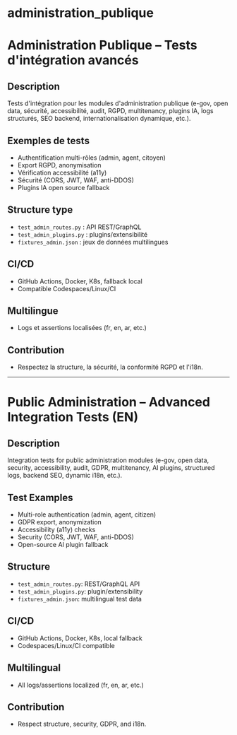 # administration_publique

# Administration Publique – Tests d'intégration avancés

## Description
Tests d'intégration pour les modules d'administration publique (e-gov, open data, sécurité, accessibilité, audit, RGPD, multitenancy, plugins IA, logs structurés, SEO backend, internationalisation dynamique, etc.).

## Exemples de tests
- Authentification multi-rôles (admin, agent, citoyen)
- Export RGPD, anonymisation
- Vérification accessibilité (a11y)
- Sécurité (CORS, JWT, WAF, anti-DDOS)
- Plugins IA open source fallback

## Structure type
- `test_admin_routes.py` : API REST/GraphQL
- `test_admin_plugins.py` : plugins/extensibilité
- `fixtures_admin.json` : jeux de données multilingues

## CI/CD
- GitHub Actions, Docker, K8s, fallback local
- Compatible Codespaces/Linux/CI

## Multilingue
- Logs et assertions localisées (fr, en, ar, etc.)

## Contribution
- Respectez la structure, la sécurité, la conformité RGPD et l'i18n.

---

# Public Administration – Advanced Integration Tests (EN)

## Description
Integration tests for public administration modules (e-gov, open data, security, accessibility, audit, GDPR, multitenancy, AI plugins, structured logs, backend SEO, dynamic i18n, etc.).

## Test Examples
- Multi-role authentication (admin, agent, citizen)
- GDPR export, anonymization
- Accessibility (a11y) checks
- Security (CORS, JWT, WAF, anti-DDOS)
- Open-source AI plugin fallback

## Structure
- `test_admin_routes.py`: REST/GraphQL API
- `test_admin_plugins.py`: plugin/extensibility
- `fixtures_admin.json`: multilingual test data

## CI/CD
- GitHub Actions, Docker, K8s, local fallback
- Codespaces/Linux/CI compatible

## Multilingual
- All logs/assertions localized (fr, en, ar, etc.)

## Contribution
- Respect structure, security, GDPR, and i18n.
